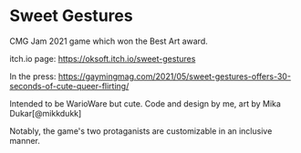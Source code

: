 # Sweet Gestures
CMG Jam 2021 game which won the Best Art award.

itch.io page: https://oksoft.itch.io/sweet-gestures

In the press: https://gaymingmag.com/2021/05/sweet-gestures-offers-30-seconds-of-cute-queer-flirting/


Intended to be WarioWare but cute. Code and design by me, art by Mika Dukar[@mikkdukk]

Notably, the game's two protaganists are customizable in an inclusive manner.
